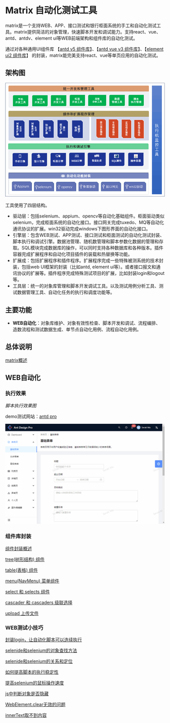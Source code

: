 # Matrix 自动化测试工具

matrix是一个支持WEB、APP、接口测试和银行柜面系统的手工和自动化测试工具。matrix提供简洁的对象管理，快速脚本开发和调试能力。支持react、vue、antd、antdv、element ui等WEB前端架构和组件库的自动化测试。

通过对各种通用UI组件库 【[antd v5 组件库](https://ant-design.antgroup.com/components/overview-cn)】、【[antd vue v3 组件库](https://www.antdv.com/components/overview-cn)】、【[element ui2 组件库](https://element.eleme.cn/#/zh-CN/component/)】 的封装，matrix能完美支持react、vue等单页应用的自动化测试。

## 架构图
![架构图](./doc/img/framework.png "架构图")

工具使用了四层结构。
- 驱动层：包括selenium、appium、opencv等自动化基础组件。柜面驱动类似selenium，完成柜面系统的自动化接口。接口网关完成tuxedo、MQ等自动化通讯协议的扩展。win32驱动完成windows下图形界面的自动化接口。
- 引擎层：包含WEB测试、APP测试、接口测试和柜面测试的自动化测试封装、脚本执行和调试引擎。数据池管理、随机数管理和脚本参数化数据的管理和存取。SQL模块完成数据库的操作，可以同时支持各种数据库和各种版本。插件容器完成扩展程序和自动化项目插件的装载和热替换等功能。
- 扩展成：包括扩展程序和插件程序。扩展程序完成一些特殊被测系统的技术封装，包括web UI框架的封装（比如antd, element ui等）。或者接口报文和通讯协议的扩展等。插件程序完成特殊测试项目的扩展，比如封装login和logout等。
- 工具层：统一的对象库管理和脚本开发调试工具。以及测试用例分析工具、测试数据管理工具、自动化任务的执行和调度功能等。

## 主要功能
- **WEB自动化**：对象库维护、对象有效性检查、脚本开发和调试、流程编排、造数流程和测试数据生成、单节点自动化用例、流程自动化用例。

## 总体说明

[matrix概述](./doc/frame/abs/readme.md)


## WEB自动化

### 执行效果

*脚本执行效果图*

demo测试网站：[antd pro](https://preview.pro.ant.design/)

![脚本执行效果图](./doc/frame/abs/execute.gif "脚本执行效果图")

### 组件库封装

[组件封装概述](./doc/web/object/overview/readme.md)

[tree(树形结构) 组件](./doc/web/object/tree/readme.md)

[table(表格) 组件](./doc/web/object/table/readme.md)

[menu(NavMenu) 菜单组件](./doc/web/object/navmenu/readme.md)

[select 和 selects 组件](./doc/web/object/select/readme.md)

[cascader 和 cascaders 级联选择](./doc/web/object/cascader/readme.md)

[upload 上传文件](./doc/web/object/upload/readme.md)

### WEB测试小技巧

[封装login，让自动化脚本可以连续执行](./doc/web/skill/login/readme.md)

[selenide和selenium的对象查找方法](./doc/web/object/locator/readme.md)

[selenide和selenium的关系和定位](./doc/web/skill/selenide/readme.md)

[如何提高脚本的执行稳定性](./doc/web/skill/wait/readme.md)

[提高selenium的鼠标操作速度](./doc/web/skill/click/readme.md)

[js中判断对象是否隐藏](./doc/web/skill/hidden/readme.md)

[WebElement.clear无效的问题](./doc/web/skill/clear/readme.md)

[innerText取不到内容](./doc/web/skill/innertext/readme.md)





